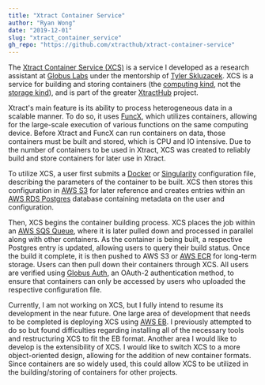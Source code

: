 ```yaml
---
title: "Xtract Container Service"
author: "Ryan Wong"
date: "2019-12-01"
slug: "xtract_container_service"
gh_repo: "https://github.com/xtracthub/xtract-container-service"
---
```

The [Xtract Container Service (XCS)](https://github.com/xtracthub/xtract-container-service) is 
a service I developed as a research assistant at [Globus Labs](https://labs.globus.org) under 
the mentorship of [Tyler Skluzacek](https://github.com/tskluzac). XCS is a service for building 
and storing containers (the [computing kind](https://en.wikipedia.org/wiki/OS-level_virtualization), 
not the [storage kind](https://en.wikipedia.org/wiki/Container)), and is part of the greater 
[XtractHub](/projects/xtracthub) project.  
  
Xtract's main feature is its ability to process heterogeneous data in a scalable manner. To do 
so, it uses [FuncX](https://funcx.org), which utilizes containers, allowing for the large-scale 
execution of various functions on the same computing device. Before Xtract and FuncX can run 
containers on data, those containers must be built and stored, which is CPU and IO intensive. 
Due to the number of containers to be used in Xtract, XCS was created to reliably build and 
store containers for later use in Xtract.  
  
To utilize XCS, a user first submits a [Docker](https://www.docker.com) or [Singularity](https://sylabs.io/docs/) 
configuration file, describing the parameters of the container to be built. XCS then stores 
this configuration in [AWS S3](https://aws.amazon.com/s3/) for later reference and creates 
entries within an [AWS RDS Postgres](https://aws.amazon.com/rds/) database containing metadata 
on the user and configuration. 
  
Then, XCS begins the container building process. XCS places the job within an [AWS SQS Queue](https://aws.amazon.com/sqs/), 
where it is later pulled down and processed in parallel along with other containers. As the 
container is being built, a respective Postgres entry is updated, allowing users to query 
their build status. Once the build it complete, it is then pushed to AWS S3 or [AWS ECR](https://aws.amazon.com/ecr/) 
for long-term storage. Users can then pull down their containers through XCS. All users are 
verified using [Globus Auth](https://docs.globus.org/api/auth/specification/), an OAuth-2 
authentication method, to ensure that containers can only be accessed by users who uploaded 
the respective configuration file.
  
Currently, I am not working on XCS, but I fully intend to resume its development in the near 
future. One large area of development that needs to be completed is deploying XCS using 
[AWS EB](https://aws.amazon.com/eb/). I previously attempted to do so but found difficulties 
regarding installing all of the necessary tools and restructuring XCS to fit the EB format. 
Another area I would like to develop is the extensibility of XCS. I would like to switch XCS to 
a more object-oriented design, allowing for the addition of new container formats. Since 
containers are so widely used, this could allow XCS to be utilized in the building/storing of 
containers for other projects. 
